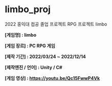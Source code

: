 # limbo_proj
2022 홍익대 컴공 졸업 프로젝트
RPG 프로젝트 limbo

**[게임명] : limbo**

**[게임 장르] : PC RPG 게임**

**[제작 기간] : 2022/03/24 ~ 2022/12/14**
 
**[제작엔진 / 언어] : Unity / C#**
 
**[게임 영상] : https://youtu.be/Qc15FwwP4Vk**
